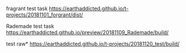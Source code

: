 fragrant test task https://earthaddicted.github.io/t-projects/20181101_forgrant/dist/

Rademade test task https://earthaddicted.github.io/preview/20181109_Rademade/build/


test raw* https://earthaddicted.github.io/t-projects/20181120_test/build/